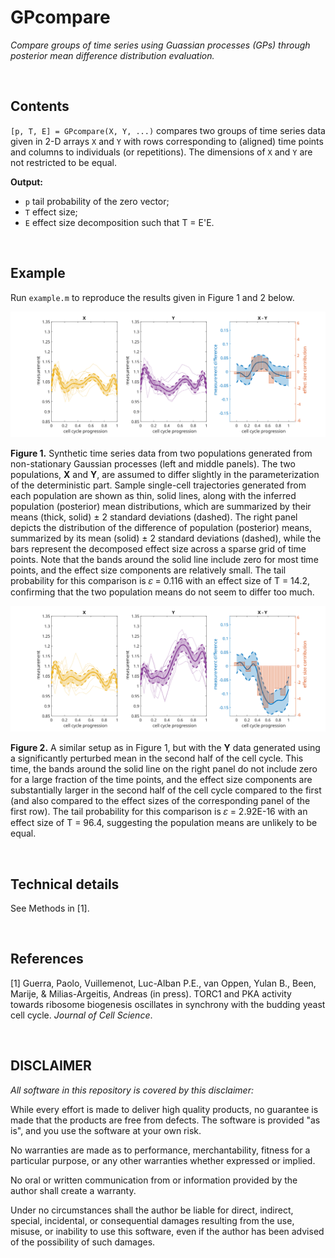 # GPcompare
_Compare groups of time series using Guassian processes (GPs) through posterior mean difference distribution evaluation._

&nbsp;


## Contents
`[p, T, E] = GPcompare(X, Y, ...)` compares two groups of time series data given in 2-D arrays `X` and `Y` with rows corresponding to (aligned) time points and columns to individuals (or repetitions). The dimensions of `X` and `Y` are not restricted to be equal.

**Output:**
- `p` tail probability of the zero vector;
- `T` effect size;
- `E` effect size decomposition such that T = E'E.

&nbsp;


## Example
Run `example.m` to reproduce the results given in Figure 1 and 2 below.

<img src="https://github.com/yulanvanoppen/GPcompare/blob/master/minimal_difference.svg" width="800">

**Figure 1.** Synthetic time series data from two populations generated from non-stationary Gaussian processes (left and middle panels). The two populations, **X** and **Y**, are assumed to differ slightly in the parameterization of the deterministic part. Sample single-cell trajectories generated from each population are shown as thin, solid lines, along with the inferred population (posterior) mean distributions, which are summarized by their means (thick, solid) ± 2 standard deviations (dashed). The right panel depicts the distribution of the difference of population (posterior) means, summarized by its mean (solid) ± 2 standard deviations (dashed), while the bars represent the decomposed effect size across a sparse grid of time points. Note that the bands around the solid line include zero for most time points, and the effect size components are relatively small. The tail probability for this comparison is 𝜀 = 0.116 with an effect size of T = 14.2, confirming that the two population means do not seem to differ too much.

<img src="https://github.com/yulanvanoppen/GPcompare/blob/master/observable_difference.svg" width="800">

**Figure 2.** A similar setup as in Figure 1, but with the **Y** data generated using a significantly perturbed mean in the second half of the cell cycle. This time, the bands around the solid line on the right panel do not include zero for a large fraction of the time points, and the effect size components are substantially larger in the second half of the cell cycle compared to the first (and also compared to the effect sizes of the corresponding panel of the first row). The tail probability for this comparison is 𝜀 = 2.92E-16 with an effect size of T = 96.4, suggesting the population means are unlikely to be equal.

&nbsp;


## Technical details

See Methods in [1].

&nbsp;


## References

[1] Guerra, Paolo, Vuillemenot, Luc-Alban P.E., van Oppen, Yulan B., Been, Marije, & Milias-Argeitis, Andreas (in press). TORC1 and PKA activity towards ribosome biogenesis oscillates in synchrony with the budding yeast cell cycle. _Journal of Cell Science_.

&nbsp;


## DISCLAIMER
_All software in this repository is covered by this disclaimer:_

While every effort is made to deliver high quality products, no guarantee is made that the products are free from defects. The software is provided "as is", and you use the software at your own risk.

No warranties are made as to performance, merchantability, fitness for a particular purpose, or any
other warranties whether expressed or implied.

No oral or written communication from or information provided by the author shall create a warranty.

Under no circumstances shall the author be liable for direct, indirect, special, incidental, or consequential damages resulting from the use, misuse, or inability to use this software, even if the author has been advised of the possibility of such damages.
